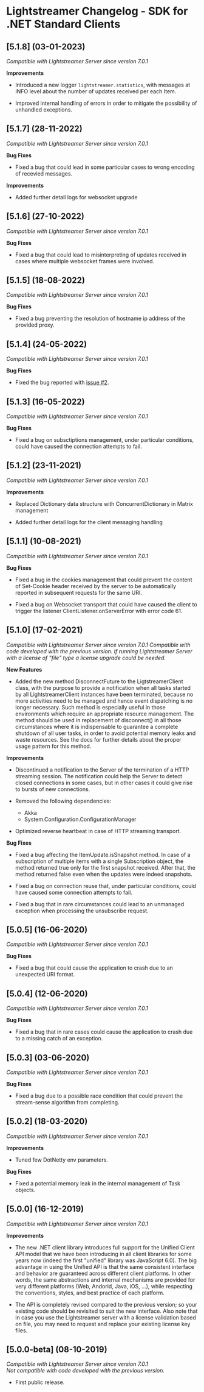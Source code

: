 # Lightstreamer Changelog - SDK for .NET Standard Clients

## [5.1.8] (03-01-2023)

*Compatible with Lightstreamer Server since version 7.0.1*

**Improvements**

- Introduced a new logger `lightstreamer.statistics`, with messages at INFO level about the number of updates received per each Item.

- Improved internal handling of errors in order to mitigate the possibility of unhandled exceptions.

## [5.1.7] (28-11-2022)

*Compatible with Lightstreamer Server since version 7.0.1*

**Bug Fixes**

-  Fixed a bug that could lead in some particular cases to wrong encoding of recevied messages.

**Improvements**

- Added further detail logs for websocket upgrade

## [5.1.6] (27-10-2022)

*Compatible with Lightstreamer Server since version 7.0.1*

**Bug Fixes**

-  Fixed a bug that could lead to misinterpreting of updates received in cases where multiple websocket frames were involved.

## [5.1.5] (18-08-2022)

*Compatible with Lightstreamer Server since version 7.0.1*

**Bug Fixes**

-  Fixed a bug preventing the resolution of hostname ip address of the provided proxy.

## [5.1.4] (24-05-2022)

*Compatible with Lightstreamer Server since version 7.0.1*

**Bug Fixes**

-  Fixed the bug reported with [issue #2](https://github.com/Lightstreamer/Lightstreamer-lib-client-dotnet/issues/2).

## [5.1.3] (16-05-2022)

*Compatible with Lightstreamer Server since version 7.0.1*

**Bug Fixes**

-  Fixed a bug on subsctiptions management, under particular conditions, could have caused the connection attempts to fail.

## [5.1.2] (23-11-2021)

*Compatible with Lightstreamer Server since version 7.0.1*

**Improvements**

- Replaced Dictionary data structure with ConcurrentDictionary in Matrix management

- Added further detail logs for the client messaging handling

## [5.1.1] (10-08-2021)

*Compatible with Lightstreamer Server since version 7.0.1*

**Bug Fixes**

- Fixed a bug in the cookies management that could prevent the content of Set-Cookie header received by the server to be automatically reported in subsequent requests for the same URI.

- Fixed a bug on Websocket transport that could have caused the client to trigger the listener ClientListener.onServerError with error code 61.

## [5.1.0] (17-02-2021)

*Compatible with Lightstreamer Server since version 7.0.1*
*Compatible with code developed with the previous version.*
*If running Lightstreamer Server with a license of "file" type a license upgrade could be needed.*

**New Features**

- Added the new method DisconnectFuture to the LigtstreamerClient class, with the purpose to provide a notification when all tasks started by all LightstreamerClient instances have been terminated, because no more activities need to be managed and hence event dispatching is no longer necessary.
Such method is especially useful in those environments which require an appropriate resource management. The method should be used in replacement of disconnect() in all those circumstances where it is indispensable to guarantee a complete shutdown of all user tasks, in order to avoid potential memory leaks and waste resources.
See the docs for further details about the proper usage pattern for this method.

**Improvements**

- Discontinued a notification to the Server of the termination of a HTTP streaming session.
The notification could help the Server to detect closed connections in some cases, but in other cases it could give rise to bursts of new connections.

- Removed the following dependencies:
	- Akka
	- System.Configuration.ConfigurationManager

- Optimized reverse heartbeat in case of HTTP streaming transport.

**Bug Fixes**

- Fixed a bug affecting the ItemUpdate.isSnapshot method. In case of a subscription of multiple items with a single Subscription object, 
the method returned true only for the first snapshot received. After that, the method returned false even when the updates were indeed snapshots.

- Fixed a bug on connection reuse that, under particular conditions, could have caused some connection attempts to fail.

- Fixed a bug that in rare circumstances could lead to an unmanaged exception when processing the unsubscribe request.


## [5.0.5] (16-06-2020)

*Compatible with Lightstreamer Server since version 7.0.1*

**Bug Fixes**

- Fixed a bug that could cause the application to crash due to an unexpected URI format.

## [5.0.4] (12-06-2020)

*Compatible with Lightstreamer Server since version 7.0.1*  

**Bug Fixes**

- Fixed a bug that in rare cases could cause the application to crash due to a missing catch of an exception.

## [5.0.3] (03-06-2020)

*Compatible with Lightstreamer Server since version 7.0.1*  

**Bug Fixes**

- Fixed a bug due to a possible race condition that could prevent the stream-sense algorithm from completing.

## [5.0.2] (18-03-2020)

*Compatible with Lightstreamer Server since version 7.0.1*  

**Improvements**

- Tuned few DotNetty env parameters.

**Bug Fixes**

- Fixed a potential memory leak in the internal management of Task objects.

## [5.0.0] (16-12-2019)

*Compatible with Lightstreamer Server since version 7.0.1*  

**Improvements**

- The new .NET client library introduces full support for the Unified Client API model that we have been introducing in all client libraries for some years now (indeed the first "unified" library was JavaScript 6.0).
The big advantage in using the Unified API is that the same consistent interface and behavior are guaranteed across different client platforms.
In other words, the same abstractions and internal mechanisms are provided for very different platforms (Web, Andorid, Java, iOS, ...), while respecting the conventions, styles, and best practice of each platform.

- The API is completely revised compared to the previous version; so your existing code should be revisited to suit the new interface.
Also note that in case you use the Lightstreamer server with a license validation based on file, you may need to request and replace your existing license key files.

## [5.0.0-beta] (08-10-2019)

*Compatible with Lightstreamer Server since version 7.0.1*  
*Not compatible with code developed with the previous version.*

- First public release.
